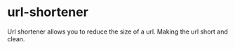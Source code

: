 # url-shortener
Url shortener allows you to reduce the size of a url. Making the url short and clean.

